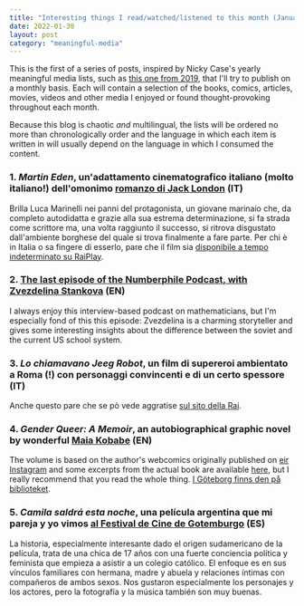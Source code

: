 ```yaml
---
title: "Interesting things I read/watched/listened to this month (January 2022)"
date: 2022-01-30
layout: post
category: "meaningful-media"
---
```


This is the first of a series of posts, inspired by Nicky Case's yearly meaningful media lists, such as [this one from 2019](https://blog.ncase.me/my-most-meaningful-media-of-2019/), that I'll try to publish on a monthly basis. Each will contain a selection of the books, comics, articles, movies, videos and other media I  enjoyed or found thought-provoking throughout each month.

Because this blog is chaotic _and_ multilingual, the lists will be ordered no more than chronologically order and the language in which each item is written in will usually depend on the language in which I consumed the content. 

### 1. _Martin Eden_, un'adattamento cinematografico italiano (molto italiano!) dell'omonimo [romanzo di Jack London](https://it.wikipedia.org/wiki/Martin_Eden) (IT)
Brilla Luca Marinelli nei panni del protagonista, un giovane marinaio che, da completo autodidatta e grazie alla sua estrema determinazione, si fa strada come scrittore ma, una volta raggiunto il successo, si ritrova disgustato dall'ambiente borghese del quale si trova finalmente a fare parte. Per chi è in Italia o sa fingere di esserlo, pare che il film sia [disponibile a tempo indeterminato su RaiPlay](https://www.raiplay.it/programmi/martinedenfilm).
### 2. [The last episode of the Numberphile Podcast, with Zvezdelina Stankova](https://www.numberphile.com/podcast/zvezdelina-stankova) (EN)
I always enjoy this interview-based podcast on mathematicians, but I'm especially fond of this this episode: Zvezdelina is a charming storyteller and gives some interesting insights about the difference between the soviet and the current US school system.

### 3. _Lo chiamavano Jeeg Robot_, un film di supereroi ambientato a Roma (!) con personaggi convincenti e di un certo spessore (IT)
Anche questo pare che se pò vede aggratise [sul sito della Rai](https://www.raiplay.it/video/2018/03/Lo-chiamavano-Jeeg-Robot-e077892a-781a-454d-a6f5-93a9064fad2c.html).

### 4. _Gender Queer: A Memoir_, an autobiographical graphic novel by wonderful [Maia Kobabe](https://redgoldsparkspress.com/about) (EN)
The volume is based on the author's webcomics originally published on [eir Instagram](https://www.instagram.com/redgoldsparks/) and some excerpts from the actual book are available [here](https://redgoldsparkspress.com/projects/6926504), but I really recommend that you read the whole thing. [I Göteborg finns den på biblioteket](https://encore.gotlib.goteborg.se/iii/encore/search/C__Sgender%20queer%20maia%20kobabe__Orightresult__U?lang=swe&suite=pearl).
### 5. _Camila saldrá esta noche_, una película argentina que mi pareja y yo vimos [al Festival de Cine de Gotemburgo](https://program.goteborgfilmfestival.se/en/program/camila-comes-out-tonight) (ES)
La historia, especialmente interesante dado el origen sudamericano de la película, trata de una chica de 17 años con una fuerte conciencia política y feminista que empieza a asistir a un colegio católico. El enfoque es en sus vínculos familiares con hermana, madre y abuela y relaciones íntimas con compañeros de ambos sexos. Nos gustaron especialmente los personajes y los actores, pero la fotografía y la música también son muy buenas.